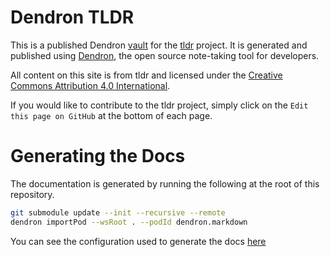 # Dendron TLDR

This is a published Dendron [vault](https://wiki.dendron.so/notes/c6fd6bc4-7f75-4cbb-8f34-f7b99bfe2d50.html#vaults) for the [tldr](https://github.com/tldr-pages/tldr) project.  It is generated and published using [Dendron](http://dendron.so/), the open source note-taking tool for developers. 

All content on this site is from tldr and licensed under the [Creative Commons Attribution 4.0 International](https://github.com/open-guides/og-aws/blob/master/LICENSE.txt).

If you would like to contribute to the tldr project, simply click on the `Edit this page on GitHub` at the bottom of each page. 


# Generating the Docs

The documentation is generated by running the following at the root of this repository.

```sh
git submodule update --init --recursive --remote
dendron importPod --wsRoot . --podId dendron.markdown
```

You can see the configuration used to generate the docs [here](pods/dendron.markdown/config.import.yml)
